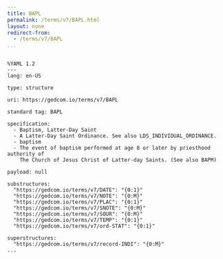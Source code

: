 ```yaml
---
title: BAPL
permalink: /terms/v7/BAPL.html
layout: none
redirect-from:
  - /terms/v7/BAPL
...
```


```

%YAML 1.2
---
lang: en-US

type: structure

uri: https://gedcom.io/terms/v7/BAPL

standard tag: BAPL

specification:
  - Baptism, Latter-Day Saint
  - A Latter-Day Saint Ordinance. See also LDS_INDIVIDUAL_ORDINANCE.
  - baptism
  - The event of baptism performed at age 8 or later by priesthood authority of
    The Church of Jesus Christ of Latter-day Saints. (See also BAPM)

payload: null

substructures:
  "https://gedcom.io/terms/v7/DATE": "{0:1}"
  "https://gedcom.io/terms/v7/NOTE": "{0:M}"
  "https://gedcom.io/terms/v7/PLAC": "{0:1}"
  "https://gedcom.io/terms/v7/SNOTE": "{0:M}"
  "https://gedcom.io/terms/v7/SOUR": "{0:M}"
  "https://gedcom.io/terms/v7/TEMP": "{0:1}"
  "https://gedcom.io/terms/v7/ord-STAT": "{0:1}"

superstructures:
  "https://gedcom.io/terms/v7/record-INDI": "{0:M}"
...

```
